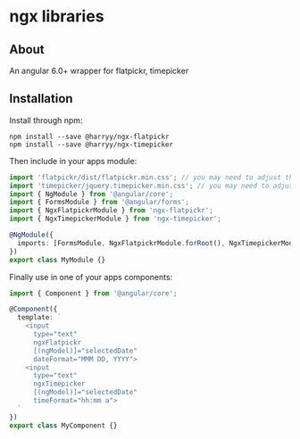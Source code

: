 # ngx libraries

## About

An angular 6.0+ wrapper for flatpickr, timepicker

## Installation

Install through npm:

```
npm install --save @harryy/ngx-flatpickr
npm install --save @harryy/ngx-timepicker
```

Then include in your apps module:

```typescript
import 'flatpickr/dist/flatpickr.min.css'; // you may need to adjust the css import depending on your build tool
import 'timepicker/jquery.timepicker.min.css'; // you may need to adjust the css import depending on your build tool
import { NgModule } from '@angular/core';
import { FormsModule } from '@angular/forms';
import { NgxFlatpickrModule } from 'ngx-flatpickr';
import { NgxTimepickerModule } from 'ngx-timepicker';

@NgModule({
  imports: [FormsModule, NgxFlatpickrModule.forRoot(), NgxTimepickerModule.forRoot()]
})
export class MyModule {}
```

Finally use in one of your apps components:

```typescript
import { Component } from '@angular/core';

@Component({
  template: `
    <input 
      type="text" 
      ngxFlatpickr 
      [(ngModel)]="selectedDate" 
      dateFormat="MMM DD, YYYY">
    <input 
      type="text" 
      ngxTimepicker 
      [(ngModel)]="selectedDate" 
      timeFormat="hh:mm a">
  `
})
export class MyComponent {}
```

